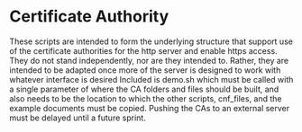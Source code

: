# Certificate Authority
These scripts are intended to form the underlying structure that support use of the certificate authorities for the http server and enable https access.
They do not stand independently, nor are they intended to. Rather, they are intended to be adapted once more of the server is designed to work with whatever interface is desired
Included is demo.sh which must be called with a single parameter of where the CA folders and files should be built, and also needs to be the location to which the other scripts, cnf_files, and the example documents must be copied.
Pushing the CAs to an external server must be delayed until a future sprint.